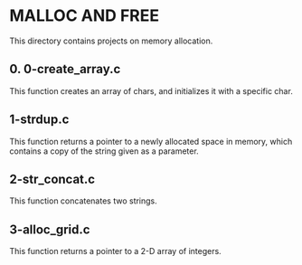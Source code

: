 # MALLOC AND FREE

This directory contains projects on memory allocation.

## 0. 0-create_array.c
This function creates an array of chars, and initializes it with a
specific char.

## 1-strdup.c
This function returns a pointer to a newly allocated space in memory, which
contains a copy of the string given as a parameter.

## 2-str_concat.c
This function concatenates two strings.

## 3-alloc_grid.c
This function returns a pointer to a 2-D array of integers.
